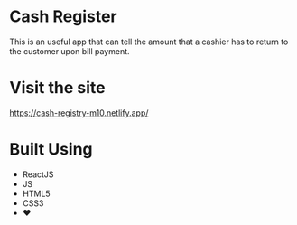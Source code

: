 # Cash Register
This is an useful app that can tell the amount that a cashier has to return to the customer upon bill payment.

# Visit the site
https://cash-registry-m10.netlify.app/

# Built Using
 - ReactJS
 - JS
 - HTML5
 - CSS3
 - ❤️
